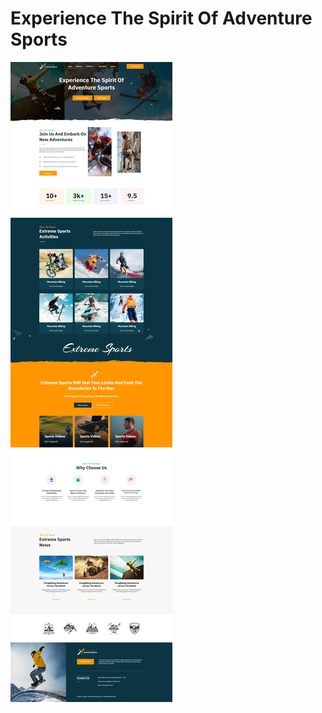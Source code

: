 # Experience The Spirit Of Adventure Sports

![Website image](https://github.com/hazrat120/Experience_The_Spirit_Of_Adventure_Sports/blob/774b5bcddc5ddb3bacda92eed3cc48a621d171b7/imeges/Website%20photo.png?raw=true)

